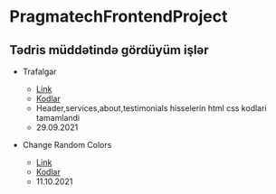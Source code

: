 # PragmatechFrontendProject

## Tədris müddətində gördüyüm işlər

- Trafalgar
    - [Link](https://aideisayevaa.github.io/PragmatechFrontendProject/Extra/Trafalgar/)
    - [Kodlar](https://github.com/aideisayevaa/PragmatechFrontendProject/tree/main/Extra/Trafalgar)
    - Header,services,about,testimonials hisselerin html css kodlari tamamlandi
    - 29.09.2021

- Change Random Colors
    - [Link](https://aideisayevaa.github.io/PragmatechFrontendProject/Extra/ProjectsJS/ChangeRandomColors/)
    - [Kodlar](https://github.com/aideisayevaa/PragmatechFrontendProject/tree/main/Extra/ProjectsJS/ChangeRandomColors)
    - 11.10.2021
